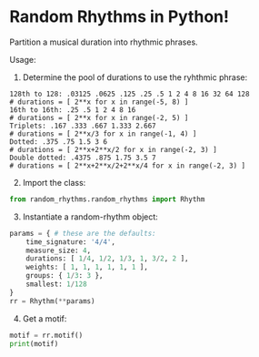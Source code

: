 # Random Rhythms in Python!
Partition a musical duration into rhythmic phrases.

Usage:

1. Determine the pool of durations to use the ryhthmic phrase:

```
128th to 128: .03125 .0625 .125 .25 .5 1 2 4 8 16 32 64 128
# durations = [ 2**x for x in range(-5, 8) ]
16th to 16th: .25 .5 1 2 4 8 16
# durations = [ 2**x for x in range(-2, 5) ]
Triplets: .167 .333 .667 1.333 2.667
# durations = [ 2**x/3 for x in range(-1, 4) ]
Dotted: .375 .75 1.5 3 6
# durations = [ 2**x+2**x/2 for x in range(-2, 3) ]
Double dotted: .4375 .875 1.75 3.5 7
# durations = [ 2**x+2**x/2+2**x/4 for x in range(-2, 3) ]
```

2. Import the class:

```python
from random_rhythms.random_rhythms import Rhythm
```

3. Instantiate a random-rhythm object:

```python
params = { # these are the defaults:
    time_signature: '4/4',
    measure_size: 4,
    durations: [ 1/4, 1/2, 1/3, 1, 3/2, 2 ],
    weights: [ 1, 1, 1, 1, 1, 1 ],
    groups: { 1/3: 3 },
    smallest: 1/128
}
rr = Rhythm(**params)
```

4. Get a motif:

```python
motif = rr.motif()
print(motif)
```